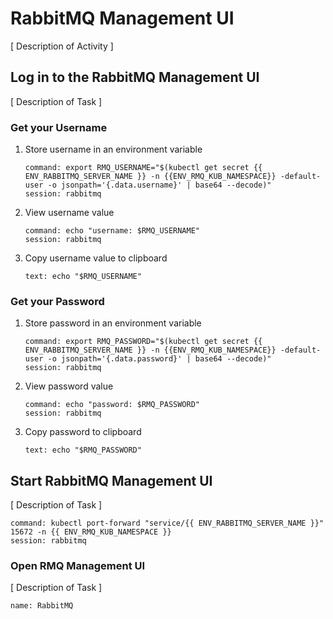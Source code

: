 # RabbitMQ Management UI
[ Description of Activity ]

## Log in to the RabbitMQ Management UI
[ Description of Task ]

### Get your Username

1. Store username in an environment variable

    ```terminal:execute
    command: export RMQ_USERNAME="$(kubectl get secret {{ ENV_RABBITMQ_SERVER_NAME }} -n {{ENV_RMQ_KUB_NAMESPACE}} -default-user -o jsonpath='{.data.username}' | base64 --decode)"
    session: rabbitmq
    ```

2. View username value

    ```terminal:execute
    command: echo "username: $RMQ_USERNAME"
    session: rabbitmq
    ```

3. Copy username value to clipboard

    ```workshop:copy
    text: echo "$RMQ_USERNAME"
    ```

### Get your Password

1. Store password in an environment variable

    ```terminal:execute 
    command: export RMQ_PASSWORD="$(kubectl get secret {{ ENV_RABBITMQ_SERVER_NAME }} -n {{ENV_RMQ_KUB_NAMESPACE}} -default-user -o jsonpath='{.data.password}' | base64 --decode)"
    session: rabbitmq
    ```

2. View password value

    ```terminal:execute
    command: echo "password: $RMQ_PASSWORD"
    session: rabbitmq
    ```

3. Copy password to clipboard

    ```workshop:copy
    text: echo "$RMQ_PASSWORD"
    ```

## Start RabbitMQ Management UI
[ Description of Task ]

```terminal:execute
command: kubectl port-forward "service/{{ ENV_RABBITMQ_SERVER_NAME }}" 15672 -n {{ ENV_RMQ_KUB_NAMESPACE }}
session: rabbitmq
```

### Open RMQ Management UI

[ Description of Task ]

```dashboard:open-dashboard
name: RabbitMQ
```